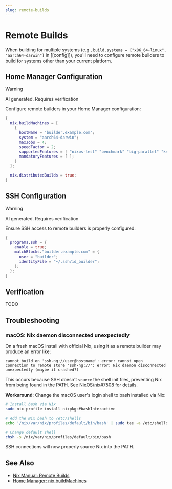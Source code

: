 ```yaml
---
slug: remote-builds
---
```


# Remote Builds

When building for multiple systems (e.g., `build.systems = ["x86_64-linux", "aarch64-darwin"]` in [[config]]), you'll need to configure remote builders to build for systems other than your current platform.

## Home Manager Configuration

> [!WARNING]
> AI generated. Requires verification

Configure remote builders in your Home Manager configuration:

```nix
{
  nix.buildMachines = [
    {
      hostName = "builder.example.com";
      system = "aarch64-darwin";
      maxJobs = 4;
      speedFactor = 2;
      supportedFeatures = [ "nixos-test" "benchmark" "big-parallel" "kvm" ];
      mandatoryFeatures = [ ];
    }
  ];

  nix.distributedBuilds = true;
}
```

## SSH Configuration

> [!WARNING]
> AI generated. Requires verification

Ensure SSH access to remote builders is properly configured:

```nix
{
  programs.ssh = {
    enable = true;
    matchBlocks."builder.example.com" = {
      user = "builder";
      identityFile = "~/.ssh/id_builder";
    };
  };
}
```

## Verification

TODO

## Troubleshooting

### macOS: Nix daemon disconnected unexpectedly

On a fresh macOS install with official Nix, using it as a remote builder may produce an error like:

```
cannot build on 'ssh-ng://user@hostname': error: cannot open connection to remote store 'ssh-ng://': error: Nix daemon disconnected unexpectedly (maybe it crashed?)
```

This occurs because SSH doesn't `source` the shell init files, preventing Nix from being found in the PATH. See [NixOS/nix#7508](https://github.com/NixOS/nix/issues/7508) for details.

**Workaround**: Change the macOS user's login shell to bash installed via Nix:

```sh
# Install bash via Nix
sudo nix profile install nixpkgs#bashInteractive

# Add the Nix bash to /etc/shells
echo '/nix/var/nix/profiles/default/bin/bash' | sudo tee -a /etc/shells

# Change default shell
chsh -s /nix/var/nix/profiles/default/bin/bash
```

SSH connections will now properly source Nix into the PATH.

## See Also

- [Nix Manual: Remote Builds](https://nixos.org/manual/nix/stable/advanced-topics/distributed-builds.html)
- [Home Manager: nix.buildMachines](https://nix-community.github.io/home-manager/options.xhtml#opt-nix.buildMachines)
